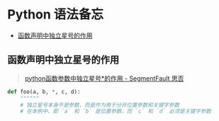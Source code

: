 Python 语法备忘
===

- [函数声明中独立星号的作用](#函数声明中独立星号的作用)

## 函数声明中独立星号的作用
> [python函数参数中独立星号*的作用 - SegmentFault 思否](https://segmentfault.com/a/1190000022924423)
```python 
def foo(a, b, *, c, d):
    """"""
    # 独立星号本身不是参数，而是作为用于分开位置参数和关键字参数
    # 在本例中，即 `a` 和 `b` 是位置参数，而 `c` 和 `d` 必须是关键字参数
```
